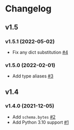 # Changelog

## v1.5

### v1.5.1 (2022-05-02)

- Fix any dict substitution [#4](https://github.com/tsv1/revolt/pull/4)

### v1.5.0 (2022-02-01)

- Add type aliases [#3](https://github.com/tsv1/revolt/pull/3)

## v1.4

### v1.4.0 (2021-12-05)

- Add `schema.bytes` [#2](https://github.com/tsv1/revolt/pull/2)
- Add Python 3.10 support [#1](https://github.com/tsv1/revolt/pull/1)
